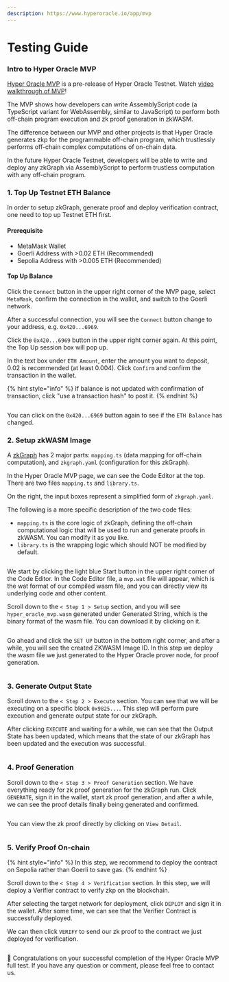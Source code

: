 ```yaml
---
description: https://www.hyperoracle.io/app/mvp
---
```


# Testing Guide

### Intro to Hyper Oracle MVP

[Hyper Oracle MVP](https://www.hyperoracle.io/app/mvp) is a pre-release of Hyper Oracle Testnet. Watch [video walkthrough of MVP](https://youtu.be/peF8AlxIIxA)!

The MVP shows how developers can write AssemblyScript code (a TypeScript variant for WebAssembly, similar to JavaScript) to perform both off-chain program execution and zk proof generation in zkWASM.

The difference between our MVP and other projects is that Hyper Oracle generates zkp for the programmable off-chain program, which trustlessly performs off-chain complex computations of on-chain data.

In the future Hyper Oracle Testnet, developers will be able to write and deploy any zkGraph via AssemblyScript to perform trustless computation with any off-chain program.

### 1. Top Up Testnet ETH Balance

In order to setup zkGraph, generate proof and deploy verification contract, one need to top up Testnet ETH first.

#### Prerequisite

* MetaMask Wallet
* Goerli Address with >0.02 ETH (Recommended)
* Sepolia Address with >0.005 ETH (Recommended)

#### Top Up Balance

Click the `Connect` button in the upper right corner of the MVP page, select `MetaMask`, confirm the connection in the wallet, and switch to the Goerli network.

After a successful connection, you will see the `Connect` button change to your address, e.g. `0x420...6969`.

Click the `0x420...6969` button in the upper right corner again. At this point, the Top Up session box will pop up.

In the text box under `ETH Amount`, enter the amount you want to deposit, 0.02 is recommended (at least 0.004). Click `Confirm` and confirm the transaction in the wallet.

{% hint style="info" %}
If balance is not updated with confirmation of transaction, click "use a transaction hash" to post it.
{% endhint %}

<figure><img src="../.gitbook/assets/截屏2023-05-30 01.44.00.png" alt=""><figcaption></figcaption></figure>

You can click on the `0x420...6969` button again to see if the `ETH Balance` has changed.

### 2. Setup zkWASM Image

A [zkGraph](https://docs.hyperoracle.io/meta-apps/zkgraph/structure) has 2 major parts: `mapping.ts` (data mapping for off-chain computation), and `zkgraph.yaml` (configuration for this zkGraph).&#x20;

In the Hyper Oracle MVP page, we can see the Code Editor at the top. There are two files `mapping.ts` and `library.ts`.&#x20;

On the right, the input boxes represent a simplified form of `zkgraph.yaml`.

The following is a more specific description of the two code files:

* `mapping.ts` is the core logic of zkGraph, defining the off-chain computational logic that will be used to run and generate proofs in zkWASM. You can modify it as you like.
* `library.ts` is the wrapping logic which should NOT be modified by default.

<figure><img src="../.gitbook/assets/截屏2023-05-15 15.59.34.png" alt=""><figcaption></figcaption></figure>

We start by clicking the light blue Start button in the upper right corner of the Code Editor. In the Code Editor file, a `mvp.wat` file will appear, which is the wat format of our compiled wasm file, and you can directly view its underlying code and other content.

Scroll down to the `< Step 1 > Setup` section, and you will see `hyper_oracle_mvp.wasm` generated under Generated String, which is the binary format of the wasm file. You can download it by clicking on it.

<figure><img src="../.gitbook/assets/截屏2023-05-15 16.01.19.png" alt=""><figcaption></figcaption></figure>

Go ahead and click the `SET UP` button in the bottom right corner, and after a while, you will see the created ZKWASM Image ID. In this step we deploy the wasm file we just generated to the Hyper Oracle prover node, for proof generation.

<figure><img src="../.gitbook/assets/截屏2023-05-15 16.27.47.png" alt=""><figcaption></figcaption></figure>

### 3. Generate Output State

Scroll down to the `< Step 2 > Execute` section. You can see that we will be executing on a specific block `0x9825...`. This step will perform pure execution and generate output state for our zkGraph.

After clicking `EXECUTE` and waiting for a while, we can see that the Output State has been updated, which means that the state of our zkGraph has been updated and the execution was successful.

<figure><img src="../.gitbook/assets/截屏2023-05-15 16.28.53.png" alt=""><figcaption></figcaption></figure>

### 4. Proof Generation

Scroll down to the `< Step 3 > Proof Generation` section. We have everything ready for zk proof generation for the zkGraph run. Click `GENERATE`, sign it in the wallet, start zk proof generation, and after a while, we can see the proof details finally being generated and confirmed.

<figure><img src="../.gitbook/assets/截屏2023-05-28 12.46.20.png" alt=""><figcaption></figcaption></figure>

You can view the zk proof directly by clicking on `View Detail`.

<div data-full-width="false">

<figure><img src="../.gitbook/assets/截屏2023-05-28 12.46.30.png" alt=""><figcaption></figcaption></figure>

</div>

### 5. Verify Proof On-chain

{% hint style="info" %}
In this step, we recommend to deploy the contract on Sepolia rather than Goerli to save gas.
{% endhint %}

Scroll down to the `< Step 4 > Verification` section. In this step, we will deploy a Verifier contract to verify zkp on the blockchain.&#x20;

After selecting the target network for deployment, click `DEPLOY` and sign it in the wallet. After some time, we can see that the Verifier Contract is successfully deployed.&#x20;

We can then click `VERIFY` to send our zk proof to the contract we just deployed for verification.

<figure><img src="../.gitbook/assets/截屏2023-05-28 12.46.42.png" alt=""><figcaption></figcaption></figure>

🎉 Congratulations on your successful completion of the Hyper Oracle MVP full test. If you have any question or comment, please feel free to contact us.
